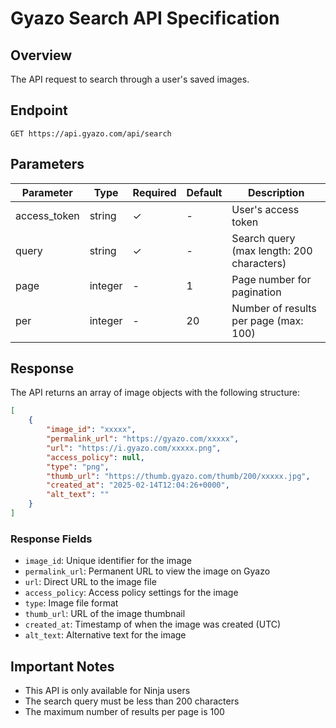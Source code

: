 # Gyazo Search API Specification

## Overview
The API request to search through a user's saved images.

## Endpoint
```
GET https://api.gyazo.com/api/search
```

## Parameters

| Parameter | Type | Required | Default | Description |
|-----------|------|----------|---------|-------------|
| access_token | string | ✓ | - | User's access token |
| query | string | ✓ | - | Search query (max length: 200 characters) |
| page | integer | - | 1 | Page number for pagination |
| per | integer | - | 20 | Number of results per page (max: 100) |

## Response

The API returns an array of image objects with the following structure:

```json
[
    {
        "image_id": "xxxxx",
        "permalink_url": "https://gyazo.com/xxxxx",
        "url": "https://i.gyazo.com/xxxxx.png",
        "access_policy": null,
        "type": "png",
        "thumb_url": "https://thumb.gyazo.com/thumb/200/xxxxx.jpg",
        "created_at": "2025-02-14T12:04:26+0000",
        "alt_text": ""
    }
]
```

### Response Fields
- `image_id`: Unique identifier for the image
- `permalink_url`: Permanent URL to view the image on Gyazo
- `url`: Direct URL to the image file
- `access_policy`: Access policy settings for the image
- `type`: Image file format
- `thumb_url`: URL of the image thumbnail
- `created_at`: Timestamp of when the image was created (UTC)
- `alt_text`: Alternative text for the image

## Important Notes
- This API is only available for Ninja users
- The search query must be less than 200 characters
- The maximum number of results per page is 100
